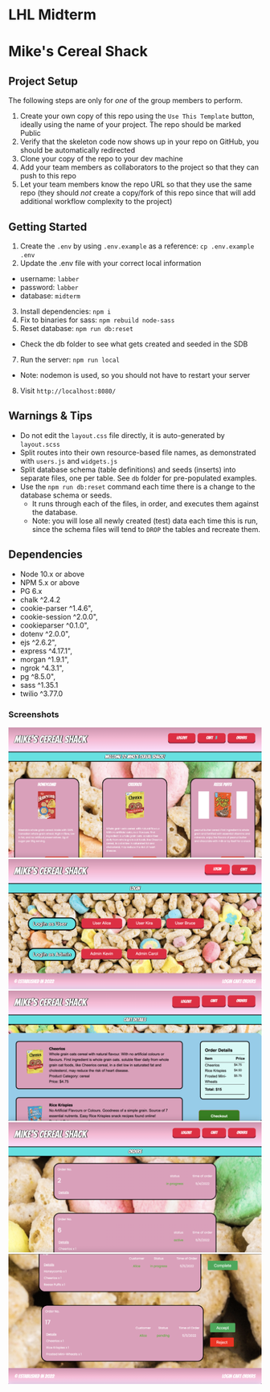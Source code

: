 LHL Midterm
=========
# Mike's Cereal Shack

## Project Setup

The following steps are only for _one_ of the group members to perform.

1. Create your own copy of this repo using the `Use This Template` button, ideally using the name of your project. The repo should be marked Public
2. Verify that the skeleton code now shows up in your repo on GitHub, you should be automatically redirected
3. Clone your copy of the repo to your dev machine
4. Add your team members as collaborators to the project so that they can push to this repo
5. Let your team members know the repo URL so that they use the same repo (they should _not_ create a copy/fork of this repo since that will add additional workflow complexity to the project)


## Getting Started

1. Create the `.env` by using `.env.example` as a reference: `cp .env.example .env`
2. Update the .env file with your correct local information 
  - username: `labber` 
  - password: `labber` 
  - database: `midterm`
3. Install dependencies: `npm i`
4. Fix to binaries for sass: `npm rebuild node-sass`
5. Reset database: `npm run db:reset`
  - Check the db folder to see what gets created and seeded in the SDB
7. Run the server: `npm run local`
  - Note: nodemon is used, so you should not have to restart your server
8. Visit `http://localhost:8080/`

## Warnings & Tips

- Do not edit the `layout.css` file directly, it is auto-generated by `layout.scss`
- Split routes into their own resource-based file names, as demonstrated with `users.js` and `widgets.js`
- Split database schema (table definitions) and seeds (inserts) into separate files, one per table. See `db` folder for pre-populated examples. 
- Use the `npm run db:reset` command each time there is a change to the database schema or seeds. 
  - It runs through each of the files, in order, and executes them against the database. 
  - Note: you will lose all newly created (test) data each time this is run, since the schema files will tend to `DROP` the tables and recreate them.

## Dependencies

- Node 10.x or above
- NPM 5.x or above
- PG 6.x
- chalk ^2.4.2
- cookie-parser ^1.4.6",
- cookie-session ^2.0.0",
- cookieparser ^0.1.0",
- dotenv ^2.0.0",
- ejs ^2.6.2",
- express ^4.17.1",
- morgan ^1.9.1",
- ngrok ^4.3.1",
- pg ^8.5.0",
- sass ^1.35.1
- twilio ^3.77.0

### Screenshots

!["Screenshot of Home Page"](https://github.com/ejdokter/LHLmidterm01-24/blob/master/docs/Screenshot%20of%20home%20page.png?raw=true)
!["Screenshot of Login Page"](https://github.com/ejdokter/LHLmidterm01-24/blob/master/docs/Screenshot%20of%20login%20page.png?raw=true)
!["Screenshot of Cart Page"](https://github.com/ejdokter/LHLmidterm01-24/blob/master/docs/Screenshot%20of%20cart%20page.png?raw=true)
!["Screenshot of User Orders Page"](https://github.com/ejdokter/LHLmidterm01-24/blob/master/docs/Screenshot%20of%20user%20orders.png?raw=true)
!["Screenshot of Admin Orders Page"](https://github.com/ejdokter/LHLmidterm01-24/blob/master/docs/Screenshot%20of%20admin%20orders.png?raw=true)
